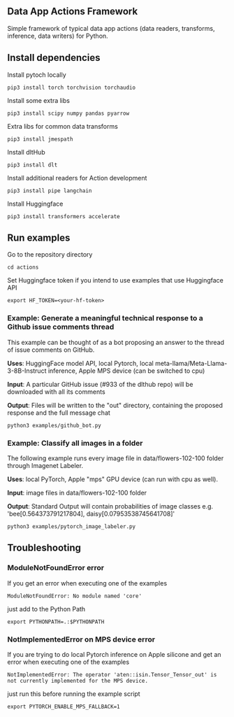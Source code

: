 ## Data App Actions Framework

Simple framework of typical data app actions (data readers, transforms, inference, data writers) for Python.


## Install dependencies

Install pytoch locally
```
pip3 install torch torchvision torchaudio
```

Install some extra libs
```
pip3 install scipy numpy pandas pyarrow
```

Extra libs for common data transforms
```
pip3 install jmespath
```

Install dltHub
```
pip3 install dlt
```

Install additional readers for Action development
```
pip3 install pipe langchain
```

Install Huggingface
```
pip3 install transformers accelerate
```

## Run examples

Go to the repository directory
```
cd actions
```

Set Huggingface token if you intend to use examples that use Huggingface API

```
export HF_TOKEN=<your-hf-token>
```


### Example: Generate a meaningful technical response to a Github issue comments thread
This example can be thought of as a bot proposing an answer to the thread of issue comments on GitHub.

**Uses**: HuggingFace model API, local Pytorch, local meta-llama/Meta-Llama-3-8B-Instruct inference, Apple MPS device (can be switched to cpu)

**Input**: A particular GitHub issue (#933 of the dlthub repo) will be downloaded with all its comments

**Output**: Files will be written to the "out" directory, containing the proposed response and the full message chat 

```
python3 examples/github_bot.py
```

### Example: Classify all images in a folder
The following example runs every image file in data/flowers-102-100 folder
through Imagenet Labeler. 

**Uses**: local PyTorch, Apple "mps" GPU device (can run with cpu as well).

**Input**: image files in data/flowers-102-100 folder

**Output**: Standard Output will contain probabilities of image classes e.g. 'bee[0.564373791217804], daisy[0.07953538745641708]'

```
python3 examples/pytorch_image_labeler.py
```


## Troubleshooting

### ModuleNotFoundError error

If you get an error when executing one of the examples
```
ModuleNotFoundError: No module named 'core'
```
just add to the Python Path
```
export PYTHONPATH=.:$PYTHONPATH
```

### NotImplementedError on MPS device error

If you are trying to do local Pytorch inference on Apple silicone and get an error when executing one of the examples
```
NotImplementedError: The operator 'aten::isin.Tensor_Tensor_out' is not currently implemented for the MPS device.
```
just run this before running the example script
```
export PYTORCH_ENABLE_MPS_FALLBACK=1
```

